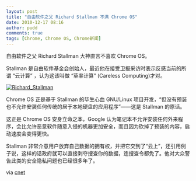```yaml
---
layout: post
title: "自由软件之父 Richard Stallman 不满 Chrome OS"
date: 2010-12-17 08:16
author: pudd
comments: true
tags: [Chrome, Chrome OS, Chrome新闻]
---
```

自由软件之父 Richard Stallman 大神直言不喜欢 Chrome OS。

Stallman 是自由软件基金会创始人，最近他在接受卫报采访时表示反感当前的所谓 “云计算” ，认为这该叫做 “草率计算” (Careless Computing)才对。

<a href="http://img.chromi.org/2010/12/Richard_Stallman.jpg">![](http://img.chromi.org/2010/12/Richard_Stallman.jpg "Richard_Stallman")</a>

Chrome OS 正是基于 Stallman 的毕生心血 GNU/Linux 项目开发，“但没有预装也不允许安装任何传统的居于本地硬盘的应用程序”——这是 Stallman 的原话。

这正是 Chrome OS 安身立命之本，Google 认为笔记本不允许安装任何外来程序，会比允许恶意软件随意入侵的机器更加安全，而且因为砍掉了预装的内容，启动速度会变得更快。

Stallman 非常介意用户放弃自己数据的拥有权，并把它交到了“云上”，还引用例子说，这样的话政府就可以直接剥夺搜查你的数据，连搜查令都免了。他对大众警告此类的安全隐私问题也已经很多年了。

via [cnet](http://news.cnet.com/8301-30684_3-20025625-265.html)
